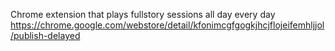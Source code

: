 Chrome extension that plays fullstory sessions all day every day
https://chrome.google.com/webstore/detail/kfonimcgfgogkjhcjflojeifemhljjol/publish-delayed
